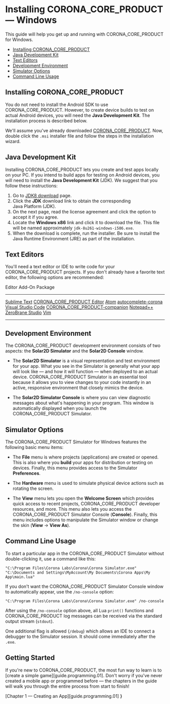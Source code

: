 # Installing CORONA_CORE_PRODUCT &mdash; Windows

This guide will help you get up and running with CORONA_CORE_PRODUCT for Windows.

<div class="guides-toc">

* [Installing CORONA_CORE_PRODUCT](#install)
* [Java Development Kit](#jdk)
* [Text Editors](#editor)
* [Development Environment](#environment)
* [Simulator Options](#simoptions)
* [Command Line Usage](#cmdusage)

</div>


<a id="install"></a>

## Installing CORONA_CORE_PRODUCT

<div class="docs-tip-outer">
<div class="docs-tip-inner-left">
<div class="fa fa-cog"></div>
</div>
<div class="docs-tip-inner-right">

You do not need to install the Android SDK to use CORONA_CORE_PRODUCT. However, to create device builds to test on actual Android devices, you will need the __Java&nbsp;Development&nbsp;Kit__. The installation process is described below.

</div>
</div>

We'll assume you've already downloaded [CORONA_CORE_PRODUCT](REVISION_URL). Now, double click the `.msi` installer file and follow the steps in the installation wizard.


<a id="jdk"></a>

## Java Development Kit

Installing CORONA_CORE_PRODUCT lets you create and test apps locally on your PC. If you intend to build apps for testing on Android devices, you will need to install the <nobr>__Java Development Kit__</nobr> (JDK). We&nbsp;suggest that you follow these instructions:

1. Go to [JDK8 download](https://www.oracle.com/java/technologies/javase/javase-jdk8-downloads.html) page.
2. Click the __JDK__ download link to obtain the corresponding <nobr>Java Platform (JDK)</nobr>.
3. On the next page, read the license agreement and click the option to accept it if you agree.
4. Locate the <nobr>__Windows x86__</nobr> link and click it to download the file. This file will be named approximately <nobr>`jdk-8u261-windows-i586.exe`</nobr>.
5. When the download is complete, run the installer. Be sure to install the <nobr>Java Runtime Environment</nobr> (JRE) as part of the installation.




<!---

<a id="coronaeditor"></a>

## CORONA_CORE_PRODUCT Editor (IDE)

[CORONA_CORE_PRODUCT Editor](https://github.com/coronalabs/CoronaSDK-SublimeText) offers developers a very capable and lightweight IDE. CORONA_CORE_PRODUCT Editor streamlines development and includes the following:

* __Debugger__ &mdash; set breakpoints and inspect variables.
* __Snippets__ &mdash; get help with syntax and coding conventions.
* __Code completion__ &mdash; save time for all APIs and constants.
* __Docs__ &mdash; bring up APIs directly from your code.
* __Launch__ &mdash; run the current app in the CORONA_CORE_PRODUCT Simulator from [Sublime Text](http://www.sublimetext.com).

For more information, please see the [CORONA_CORE_PRODUCT Editor](https://github.com/coronalabs/CoronaSDK-SublimeText) page.

-->




<a id="editor"></a>

## Text Editors

You'll need a text editor or IDE to write code for your CORONA_CORE_PRODUCT projects. If you don't already have a favorite text editor, the following options are recommended:

<div class="inner-table">

Editor																Add-On Package
------------------------------------------------------------------	---------------------------------------------
[Sublime Text](http://www.sublimetext.com)							[CORONA_CORE_PRODUCT Editor](https://github.com/coronalabs/CoronaSDK-SublimeText)
[Atom](https://atom.io)												[autocomplete-corona](https://atom.io/packages/autocomplete-corona)
[Visual Studio Code](https://code.visualstudio.com/)				[CORONA_CORE_PRODUCT-companion](https://marketplace.visualstudio.com/items?itemName=M4adan.solar2d-companion)
[Notepad++](http://notepad-plus-plus.org)
[ZeroBrane Studio](https://studio.zerobrane.com)
[Vim](http://www.vim.org)
------------------------------------------------------------------	---------------------------------------------

</div>




<a id="environment"></a>

## Development Environment

The CORONA_CORE_PRODUCT development environment consists of two aspects: the __Solar2D Simulator__ and the __Solar2D Console__ window.

* The __Solar2D Simulator__ is a visual representation and test environment for your app. What you see in the Simulator is generally what your app will look like — and how it will function — when deployed to an actual device. CORONA_CORE_PRODUCT Simulator is an essential tool because it allows you to view changes to your code instantly in an active, responsive environment that closely mimics the device.

* The __Solar2D Simulator Console__ is where you can view diagnostic messages about what's happening in your program. This window is automatically displayed when you launch the CORONA_CORE_PRODUCT Simulator.




<a id="simoptions"></a>

## Simulator Options

The CORONA_CORE_PRODUCT Simulator for Windows features the following basic menu items:

* The __File__ menu is where projects (applications) are created or opened. This is also where you __build__ your apps for distribution or testing on devices. Finally, this menu provides access to the Simulator __Preferences__.

* The __Hardware__ menu is used to simulate physical device actions such as rotating the screen.

* The __View__ menu lets you open the __Welcome&nbsp;Screen__ which provides quick access to recent projects, CORONA_CORE_PRODUCT developer resources, and more. This menu also lets you access the CORONA_CORE_PRODUCT Simulator Console (__Console__). Finally, this menu includes options to manipulate the Simulator window or change the skin <nobr>(__View__ &rarr; __View&nbsp;As__)</nobr>.




<!---

### Building Apps

When you want to build your app for distribution or to test on a device, choose __File__&nbsp;&rarr;&nbsp;__Build__ and select the desired build option. The entire process for each OS is outlined in the following guides:

* [Signing and Building — Android][guide.distribution.androidBuild]
* [Creating Win32 Desktop Apps][guide.distribution.win32Build]

-->


<a id="cmdusage"></a>

## Command Line Usage

To start a particular app in the CORONA_CORE_PRODUCT Simulator without double-clicking it, use a command like this:

```
"C:\Program Files\Corona Labs\Corona\Corona Simulator.exe" "C:\Documents and Settings\MyAccount\My Documents\Corona Apps\My App\main.lua"
```

If you don't want the CORONA_CORE_PRODUCT Simulator Console window to automatically appear, use the `/no-console` option:

```
"C:\Program Files\Corona Labs\Corona\Corona Simulator.exe" /no-console
```

After using the `/no-console` option above, all Lua `print()` functions and CORONA_CORE_PRODUCT log messages can be received via the standard output stream (`stdout`).

One additional flag is allowed (`/debug`) which allows an IDE to connect a debugger to the Simulator session. It should come immediately after the `.exe`.


## Getting Started

If you're new to CORONA_CORE_PRODUCT, the most fun way to learn is to [create a simple game][guide.programming.01]. Don't worry if you've never created a mobile app or programmed before&nbsp;&mdash; the chapters in the guide will walk you through the entire process from start to finish!

<div class="walkthrough-nav">

[Chapter 1 &mdash; Creating an App][guide.programming.01] __&rang;__

</div>
